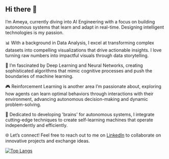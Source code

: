 ## Hi there 👋

I’m Ameya, currently diving into AI Engineering with a focus on building autonomous systems that learn and adapt in real-time. Designing intelligent technologies is my passion.

📊 With a background in Data Analysis, I excel at transforming complex datasets into compelling visualizations that drive actionable insights. I love turning raw numbers into impactful visuals through data storytelling.

🤖 I’m fascinated by Deep Learning and Neural Networks, creating sophisticated algorithms that mimic cognitive processes and push the boundaries of machine learning.

🎮 Reinforcement Learning is another area I’m passionate about, exploring how agents can learn optimal behaviors through interactions with their environment, advancing autonomous decision-making and dynamic problem-solving.

🧠 Dedicated to developing 'brains' for autonomous systems, I integrate cutting-edge techniques to create self-learning machines that operate independently and efficiently.

🌐 Let’s connect! Feel free to reach out to me on [LinkedIn](https://www.linkedin.com/in/ameya-punekar-b4037019b/) to collaborate on innovative projects and exchange ideas.

[![Top Langs](https://github-readme-stats.vercel.app/api/top-langs/?username=Ameya-Punekar)](https://github.com/anuraghazra/github-readme-stats)
